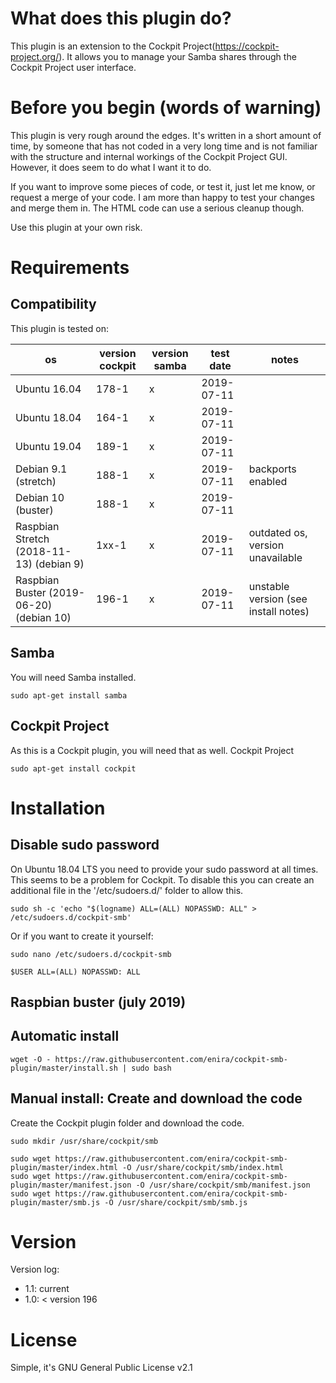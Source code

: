 # What does this plugin do?
This plugin is an extension to the Cockpit Project(https://cockpit-project.org/). It allows you to manage your Samba shares through the Cockpit Project user interface.

# Before you begin (words of warning)
This plugin is very rough around the edges. It's written in a short amount of time, by someone that has not coded in a very long time and is not familiar with the structure and internal workings of the Cockpit Project GUI. However, it does seem to do what I want it to do. 

If you want to improve some pieces of code, or test it, just let me know, or request a merge of your code. I am more than happy to test your changes and merge them in. The HTML code can use a serious cleanup though.

Use this plugin at your own risk.

# Requirements

## Compatibility

This plugin is tested on:

| os                                       | version cockpit | version samba | test date  | notes                                |
|------------------------------------------|-----------------|---------------|------------|--------------------------------------|
| Ubuntu 16.04                             | 178-1           | x             | 2019-07-11 |                                      |
| Ubuntu 18.04                             | 164-1           | x             | 2019-07-11 |                                      |
| Ubuntu 19.04                             | 189-1           | x             | 2019-07-11 |                                      |
| Debian 9.1 (stretch)                     | 188-1           | x             | 2019-07-11 | backports enabled                    |
| Debian 10 (buster)                       | 188-1           | x             | 2019-07-11 |                                      |
| Raspbian Stretch (2018-11-13) (debian 9) | 1xx-1           | x             | 2019-07-11 | outdated os, version unavailable     |
| Raspbian Buster (2019-06-20) (debian 10) | 196-1           | x             | 2019-07-11 | unstable version (see install notes) |

## Samba
You will need Samba installed.

```
sudo apt-get install samba
```

## Cockpit Project
As this is a Cockpit plugin, you will need that as well.
Cockpit Project
```
sudo apt-get install cockpit
```

# Installation

## Disable sudo password
On Ubuntu 18.04 LTS you need to provide your sudo password at all times. This seems to be a problem for Cockpit. To disable this you can create an additional file in the '/etc/sudoers.d/' folder to allow this.
```
sudo sh -c 'echo "$(logname) ALL=(ALL) NOPASSWD: ALL" > /etc/sudoers.d/cockpit-smb'
```
Or if you want to create it yourself:
```
sudo nano /etc/sudoers.d/cockpit-smb
```

```
$USER ALL=(ALL) NOPASSWD: ALL
```

## Raspbian buster (july 2019)


## Automatic install

```
wget -O - https://raw.githubusercontent.com/enira/cockpit-smb-plugin/master/install.sh | sudo bash
```

## Manual install: Create and download the code
Create the Cockpit plugin folder and download the code.
```
sudo mkdir /usr/share/cockpit/smb

sudo wget https://raw.githubusercontent.com/enira/cockpit-smb-plugin/master/index.html -O /usr/share/cockpit/smb/index.html
sudo wget https://raw.githubusercontent.com/enira/cockpit-smb-plugin/master/manifest.json -O /usr/share/cockpit/smb/manifest.json
sudo wget https://raw.githubusercontent.com/enira/cockpit-smb-plugin/master/smb.js -O /usr/share/cockpit/smb/smb.js
```

# Version 

Version log:
- 1.1: current
- 1.0: < version 196

# License
Simple, it's GNU General Public License v2.1
